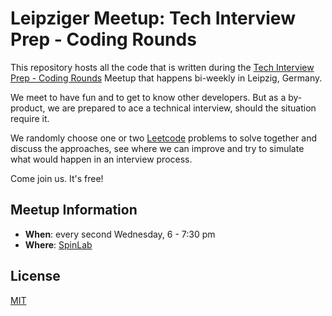 # Leipziger Meetup: Tech Interview Prep - Coding Rounds

This repository hosts all the code that is written during the [Tech Interview Prep - Coding Rounds](https://www.meetup.com/leipzig-leetcode-group/) Meetup that happens bi-weekly in Leipzig, Germany.

We meet to have fun and to get to know other developers. But as a by-product, we are prepared to ace a technical interview, should the situation require it.

We randomly choose one or two [Leetcode](https://leetcode.com) problems to solve together and discuss the approaches, see where we can improve and try to simulate what would happen in an interview process.

Come join us. It's free!

## Meetup Information

- **When**: every second Wednesday, 6 - 7:30 pm
- **Where**: [SpinLab](https://g.page/spinlableipzig)

## License

[MIT](LICENSE)  